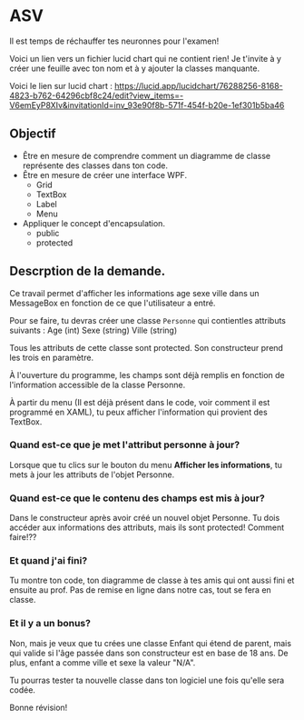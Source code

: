 # ASV

Il est temps de réchauffer tes neuronnes pour l'examen!

Voici un lien vers un fichier lucid chart qui ne contient rien! Je t'invite à y créer une feuille avec ton nom et à y ajouter la classes manquante.

Voici le lien sur lucid chart : https://lucid.app/lucidchart/76288256-8168-4823-b762-64296cbf8c24/edit?view_items=-V6emEyP8XIv&invitationId=inv_93e90f8b-571f-454f-b20e-1ef301b5ba46

## Objectif

- Être en mesure de comprendre comment un diagramme de classe représente des classes dans ton code.
- Être en mesure de créer une interface WPF.
  - Grid
  - TextBox
  - Label
  - Menu
- Appliquer le concept d'encapsulation.
  - public
  - protected

## Descrption de la demande.

Ce travail permet d'afficher les informations age sexe ville dans un MessageBox en fonction de ce que l'utilisateur a entré.

Pour se faire, tu devras créer une classe `Personne` qui contientles attributs suivants :
Age (int)
Sexe (string)
Ville (string)

Tous les attributs de cette classe sont protected.
Son constructeur prend les trois en paramètre.

À l'ouverture du programme, les champs sont déjà remplis en fonction de l'information accessible de la classe Personne.

À partir du menu (Il est déjà présent dans le code, voir comment il est programmé en XAML), tu peux afficher l'information qui provient des TextBox.

### Quand est-ce que je met l'attribut personne à jour?

Lorsque que tu clics sur le bouton du menu **Afficher les informations**, tu mets à jour les attributs de l'objet Personne.

### Quand est-ce que le contenu des champs est mis à jour?

Dans le constructeur après avoir créé un nouvel objet Personne. Tu dois accéder aux informations des attributs, mais ils sont protected! Comment faire!??

### Et quand j'ai fini?
Tu montre ton code, ton diagramme de classe à tes amis qui ont aussi fini et ensuite au prof. Pas de remise en ligne dans notre cas, tout se fera en classe.

### Et il y a un bonus?
Non, mais je veux que tu crées une classe Enfant qui étend de parent, mais qui valide si l'âge passée dans son constructeur est en base de 18 ans.
De plus, enfant a comme ville et sexe la valeur "N/A".

Tu pourras tester ta nouvelle classe dans ton logiciel une fois qu'elle sera codée.

Bonne révision!